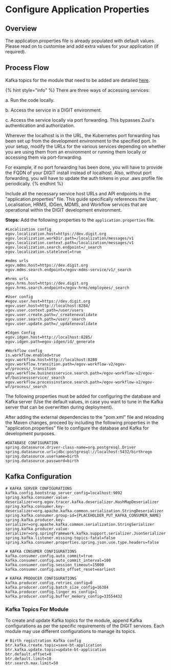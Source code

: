 # Configure Application Properties

## **Overview**

The application.properties file is already populated with default values. Please read on to customise and add extra values for your application (if required).&#x20;

## **Process Flow**

Kafka topics for the module that need to be added are detailed [here](configure-application-properties.md#kafka-topics-for-module).&#x20;

{% hint style="info" %}
There are three ways of accessing services:

a. Run the code locally.

b. Access the service in a DIGIT environment.

c. Access the service locally via port forwarding. This bypasses Zuul's authentication and authorization.&#x20;

Wherever the localhost is in the URL, the Kubernetes port forwarding has been set up from the development environment to the specified port. In your setup, modify the URLs for the various services depending on whether you are using them from an environment or running them locally or accessing them via port-forwarding.&#x20;

For example, if no port forwarding has been done, you will have to provide the FQDN of your DIGIT install instead of localhost. Also, without port forwarding, you will have to update the auth tokens in your .aws profile file periodically.&#x20;
{% endhint %}

Include all the necessary service host URLs and API endpoints in the "application.properties" file. This guide specifically references the User, Localisation, HRMS, IDGen, MDMS, and Workflow services that are operational within the DIGIT development environment.

**Steps:** Add the following properties to the `application.properties` file.

```properties
#Localization config
egov.localization.host=https://dev.digit.org
egov.localization.workDir.path=/localization/messages/v1
egov.localization.context.path=/localization/messages/v1
egov.localization.search.endpoint=/_search
egov.localization.statelevel=true

#mdms urls
egov.mdms.host=https://dev.digit.org
egov.mdms.search.endpoint=/egov-mdms-service/v1/_search

#hrms urls
egov.hrms.host=https://dev.digit.org
egov.hrms.search.endpoint=/egov-hrms/employees/_search

#User config
#egov.user.host=https://dev.digit.org
egov.user.host=http://localhost:8284/
egov.user.context.path=/user/users
egov.user.create.path=/_createnovalidate
egov.user.search.path=/user/_search
egov.user.update.path=/_updatenovalidate

#Idgen Config
egov.idgen.host=http://localhost:8285/
egov.idgen.path=egov-idgen/id/_generate

#Workflow config
is.workflow.enabled=true
egov.workflow.host=http://localhost:8280
egov.workflow.transition.path=/egov-workflow-v2/egov-wf/process/_transition
egov.workflow.businessservice.search.path=/egov-workflow-v2/egov-wf/businessservice/_search
egov.workflow.processinstance.search.path=/egov-workflow-v2/egov-wf/process/_search
```

The following properties must be added for configuring the database and Kafka server (Use the default values, in case you want to tune in the Kafka server that can be overwritten during deployment).

After adding the external dependencies to the "pom.xml" file and reloading the Maven changes, proceed by including the following properties in the "application.properties" file to configure the database and Kafka for development purposes.

```properties
#DATABASE CONFIGURATION
spring.datasource.driver-class-name=org.postgresql.Driver
spring.datasource.url=jdbc:postgresql://localhost:5432/birthregn
spring.datasource.username=birth
spring.datasource.password=birth
```

## Kafka Configuration

```properties
# KAFKA SERVER CONFIGURATIONS
kafka.config.bootstrap_server_config=localhost:9092
spring.kafka.consumer.value-deserializer=org.egov.tracer.kafka.deserializer.HashMapDeserializer
spring.kafka.consumer.key-deserializer=org.apache.kafka.common.serialization.StringDeserializer
spring.kafka.consumer.group-id={PLACEHOLDER_PUT_KAFKA_CONSUMER_NAME}
spring.kafka.producer.key-serializer=org.apache.kafka.common.serialization.StringSerializer
spring.kafka.producer.value-serializer=org.springframework.kafka.support.serializer.JsonSerializer
spring.kafka.listener.missing-topics-fatal=false
spring.kafka.consumer.properties.spring.json.use.type.headers=false

# KAFKA CONSUMER CONFIGURATIONS
kafka.consumer.config.auto_commit=true
kafka.consumer.config.auto_commit_interval=100
kafka.consumer.config.session_timeout=15000
kafka.consumer.config.auto_offset_reset=earliest

# KAFKA PRODUCER CONFIGURATIONS
kafka.producer.config.retries_config=0
kafka.producer.config.batch_size_config=16384
kafka.producer.config.linger_ms_config=1
kafka.producer.config.buffer_memory_config=33554432
```

### Kafka Topics For Module

To create and update Kafka topics for the module, append Kafka configurations as per the specific requirements of the DIGIT services. Each module may use different configurations to manage its topics.

```properties
# Birth registration Kafka config
btr.kafka.create.topic=save-bt-application
btr.kafka.update.topic=update-bt-application
btr.default.offset=0
btr.default.limit=10
btr.search.max.limit=50
```

